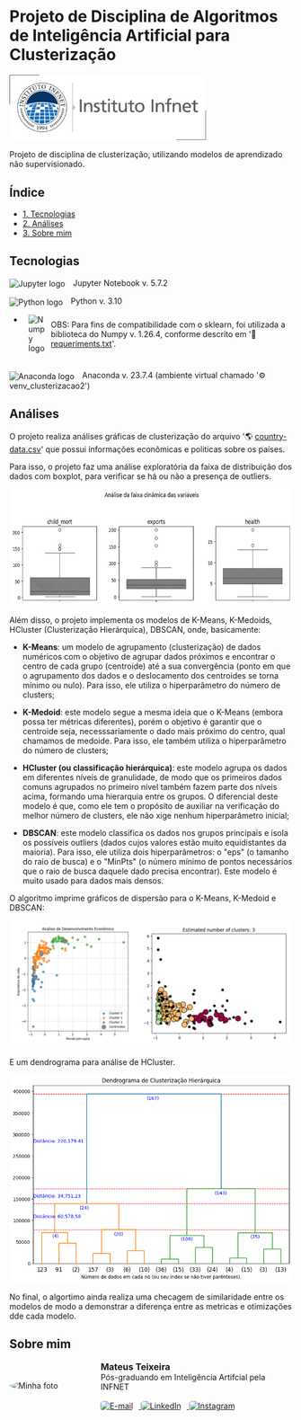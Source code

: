 # Projeto de Disciplina de Algoritmos de Inteligência Artificial para Clusterização

<img style='width:350px' src='./assets/logo_infnetv2.png' alt='Infnet logo'>

Projeto de disciplina de clusterização, utilizando modelos de aprendizado não supervisionado.

## Índice

- <a href='#tecnologias'>1. Tecnologias</a>
- <a href='#análises'>2. Análises</a>
- <a href='#sobre-mim'>3. Sobre mim</a> 

## Tecnologias

<img style='width:30px; vertical-align: middle; margin-right: 10px;' src='https://cdn.jsdelivr.net/gh/devicons/devicon@latest/icons/jupyter/jupyter-original-wordmark.svg' alt='Jupyter logo'> Jupyter Notebook v. 5.7.2

<img style='width:30px; vertical-align: middle; margin-right: 10px' src='https://cdn.jsdelivr.net/gh/devicons/devicon@latest/icons/python/python-original.svg' alt='Python logo'> Python v. 3.10

- <div style='display: flex; align-items: center; margin-left: 10px'>
    <img style='width:30px; vertical-align: middle; margin-right: 10px' src='https://cdn.jsdelivr.net/gh/devicons/devicon@latest/icons/numpy/numpy-original.svg' alt='Numpy logo'>
    <span style='vertical-align: middle;'>
    OBS: Para fins de compatibilidade com o sklearn, foi utilizada a biblioteca do Numpy v. 1.26.4, conforme descrito em '📄 <a href='https://github.com/GitMateusTeixeira/pd_clusterizacao/blob/main/requirements.txt'>requeriments.txt</a>'.
    </span>
  </div><br>

<img style='width:30px; vertical-align: middle; margin-right: 10px' src='https://cdn.jsdelivr.net/gh/devicons/devicon@latest/icons/anaconda/anaconda-original.svg' alt='Anaconda logo'> Anaconda v. 23.7.4 (ambiente virtual chamado '⚙️ venv_clusterizacao2')


## Análises

O projeto realiza análises gráficas de clusterização do arquivo '🌎 <a href='https://github.com/GitMateusTeixeira/pd_clusterizacao/blob/main/data/country-data.csv'>country-data.csv</a>' que possui informações econômicas e politicas sobre os países.

Para isso, o projeto faz uma análise exploratória da faixa de distribuição dos dados com boxplot, para verificar se há ou não a presença de outliers.

<p align='center'>
    <img style='max-width:100%; height:auto; align:center' src='./assets/plot_boxplot.png' alt="Jupyter logo">
</p>

Além disso, o projeto implementa os modelos de K-Means, K-Medoids, HCluster (Clusterização Hierárquica), DBSCAN, onde, basicamente:

- **K-Means**: um modelo de agrupamento (clusterização) de dados numéricos com o objetivo de agrupar dados próximos e encontrar o centro de cada grupo (centroide) até a sua convergência (ponto em que o agrupamento dos dados e o deslocamento dos centroides se torna mínimo ou nulo). Para isso, ele utiliza o hiperparâmetro do número de clusters;

- **K-Medoid**: este modelo segue a mesma ideia que o K-Means (embora possa ter métricas diferentes), porém o objetivo é garantir que o centroide seja, necesssariamente o dado mais próximo do centro, qual chamamos de medoide. Para isso, ele também utiliza o hiperparâmetro do número de clusters;

- **HCluster (ou classificação hierárquica)**: este modelo agrupa os dados em diferentes níveis de granulidade, de modo que os primeiros dados comuns  agrupados no primeiro nível também fazem parte dos níveis acima, formando uma hierarquia entre os grupos. O diferencial deste modelo é que, como ele tem o propósito de auxiliar na verificação do melhor número de clusters, ele não xige nenhum hiperparâmetro inicial;

- **DBSCAN**: este modelo classifica os dados nos grupos principais e isola os possíveis outliers (dados cujos valores estão muito equidistantes da maioria). Para isso, ele utiliza dois hiperparâmetros: o "eps" (o tamanho do raio de busca) e o "MinPts" (o número mínimo de pontos necessários que o raio de busca daquele dado precisa encontrar). Este modelo é muito usado para dados mais densos.

O algoritmo imprime gráficos de dispersão para o K-Means, K-Medoid e DBSCAN:

<p align='center'>
    <img style='max-width:100%; height:auto; align:center' src='./assets/plot_scater.png' alt="Jupyter logo">
</p>

E um dendrograma para análise de HCluster.

<p align='center'>
    <img style='max-width:100%; height:auto; align:center' src='./assets/plot_dendrogramv2.png' alt="Jupyter logo">
</p>

No final, o algortimo ainda realiza uma checagem de similaridade entre os modelos de modo a demonstrar a diferença entre as metricas e otimizações dde cada modelo.

## Sobre mim

<div style="display: flex; align-items: center;">
    <img src="https://avatars.githubusercontent.com/u/156105588?v=4" alt="Minha foto" style="width:150px; border-radius: 50%; margin-right: 15px;">
    <div>
        <div style="font-size: 16px; font-weight: bold">
        Mateus Teixeira
        </div>
        Pós-graduando em Inteligência Artifcial pela INFNET
        <br>
        <br>
        <a href="mailto:pessoal.mtr@gmail.com"
        target="_blank">
            <img 
            src="https://img.shields.io/badge/Gmail-D14836?style=for-the-badge&logo=gmail&logoColor=white" 
            alt="E-mail" 
            style='height: 25px; margin-right: 10px; border-radius: 5px;'>
        </a>
        <a href="https://www.linkedin.com/in/mateusteixeira/" 
        target="_blank">
            <img 
            src="https://img.shields.io/badge/LinkedIn-0077B5?style=for-the-badge&logo=linkedin&logoColor=white" 
            alt="LinkedIn" 
            style='height: 25px; margin-right: 10px; border-radius: 5px;'>
        </a>
        <a href="https://www.instagram.com/omateusteixeira" 
        target="_blank">
            <img 
            src="https://img.shields.io/badge/Instagram-E4405F?style=for-the-badge&logo=instagram&logoColor=white" 
            alt="Instagram" 
            style='height: 25px; border-radius: 5px;'>
        </a>
    </div>
</div>
